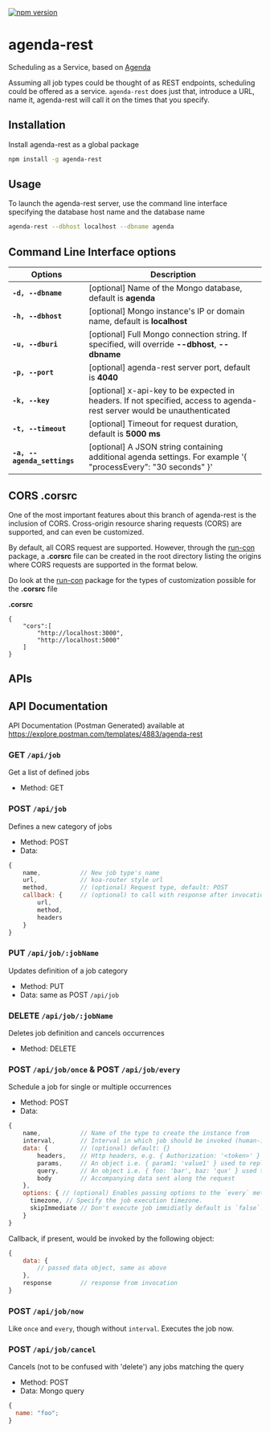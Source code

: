 [![npm version](https://badge.fury.io/js/agenda-rest.svg)](https://www.npmjs.com/package/@jaykingamez/agenda-rest)

# agenda-rest

Scheduling as a Service, based on [Agenda](https://github.com/agenda/agenda)

Assuming all job types could be thought of as REST endpoints, scheduling could be offered as a service. `agenda-rest` does just that, introduce a URL, name it, agenda-rest will call it on the times that you specify.

## Installation

Install agenda-rest as a global package

```bash
npm install -g agenda-rest
```

## Usage

To launch the agenda-rest server, use the command line interface specifying the database host name and the database name

```bash
agenda-rest --dbhost localhost --dbname agenda
```

## Command Line Interface options

| Options                     | Description                                                                                                             |
| --------------------------- | ----------------------------------------------------------------------------------------------------------------------- |
| **`-d, --dbname`**          | [optional] Name of the Mongo database, default is **agenda**                                                            |
| **`-h, --dbhost`**          | [optional] Mongo instance's IP or domain name, default is **localhost**                                                 |
| **`-u, --dburi`**           | [optional] Full Mongo connection string. If specified, will override **--dbhost**, **--dbname**                         |
| **`-p, --port`**            | [optional] agenda-rest server port, default is **4040**                                                                 |
| **`-k, --key`**             | [optional] x-api-key to be expected in headers. If not specified, access to agenda-rest server would be unauthenticated |
| **`-t, --timeout`**         | [optional] Timeout for request duration, default is **5000 ms**                                                         |
| **`-a, --agenda_settings`** | [optional] A JSON string containing additional agenda settings. For example '{ "processEvery": "30 seconds" }'          |

## CORS .corsrc

One of the most important features about this branch of agenda-rest is the inclusion of CORS. Cross-origin resource sharing requests (CORS) are supported,
and can even be customized.

By default, all CORS request are supported. However, through the [run-con](https://github.com/goatandsheep/rc) package, a **.corsrc** file can
be created in the root directory listing the origins where CORS requests are supported in the format below.

Do look at the [run-con](https://github.com/goatandsheep/rc) package for the types of customization possible for the **.corsrc** file

**.corsrc**

```
{
    "cors":[
        "http://localhost:3000",
        "http://localhost:5000"
    ]
}

```

## APIs

## API Documentation

API Documentation (Postman Generated) available at https://explore.postman.com/templates/4883/agenda-rest

### **GET `/api/job`**

Get a list of defined jobs

- Method: GET

### **POST `/api/job`**

Defines a new category of jobs

- Method: POST
- Data:

```javascript
{
    name,           // New job type's name
    url,            // koa-router style url
    method,         // (optional) Request type, default: POST
    callback: {     // (optional) to call with response after invocation
        url,
        method,
        headers
    }
}
```

### **PUT `/api/job/:jobName`**

Updates definition of a job category

- Method: PUT
- Data: same as POST `/api/job`

### **DELETE `/api/job/:jobName`**

Deletes job definition and cancels occurrences

- Method: DELETE

### **POST `/api/job/once`** & **POST `/api/job/every`**

Schedule a job for single or multiple occurrences

- Method: POST
- Data:

```javascript
{
    name,           // Name of the type to create the instance from
    interval,       // Interval in which job should be invoked (human-interval, can also be a date string for 'once')
    data: {         // (optional) default: {}
        headers,    // Http headers, e.g. { Authorization: '<token>' }
        params,     // An object i.e. { param1: 'value1' } used to replace path parameters `http://mydommain.com:3333/test/:param1` => `http://mydommain.com:3333/test/value1` notations in the job definition's url.
        query,      // An object i.e. { foo: 'bar', baz: 'qux' } used to create query parameters (http://mydommain.com:3333/test/value1?foo=bar&baz=qux)
        body        // Accompanying data sent along the request
    },
    options: { // (optional) Enables passing options to the `every` method in agenda as documented [here](https://github.com/agenda/agenda#repeateveryinterval-options)
      timezone, // Specify the job execution timezone.
      skipImmediate // Don't execute job immidiatly default is `false`.
    }
}
```

Callback, if present, would be invoked by the following object:

```javascript
{
    data: {
        // passed data object, same as above
    },
    response        // response from invocation
}
```

### **POST `/api/job/now`**

Like `once` and `every`, though without `interval`. Executes the job now.

### **POST `/api/job/cancel`**

Cancels (not to be confused with 'delete') any jobs matching the query

- Method: POST
- Data: Mongo query

```javascript
{
  name: "foo";
}
```
